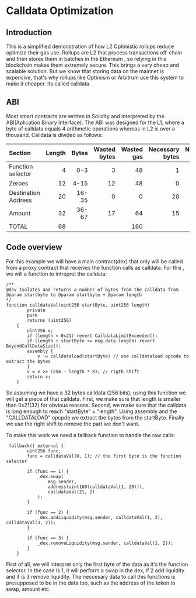 # Calldata Optimization

## Introduction

This is a simplified demonstration of how L2 Optimistic rollups reduce optimize their gas use. Rollups are L2 that process transactions off-chain and then stores them in batches in the Ethereum , so relying in this blockchain makes them extremely secure. This brings a very cheap and scalable solution. But we know that storing data on the mainnet is expensive, that's why rollups like Optimism or Arbitrum use this system to make it cheaper. Its called calldata.

## ABI

Most smart contracts are written in Solidity and interpreted by the ABI(Aplication Binary Interface). The ABI was designed for the L1, where a byte of calldata equals 4 arithmetic operations whereas in L2 is over a thousand. Calldata is divided as follows:

| Section          | Length          | Bytes |Wasted bytes|Wasted gas|Necessary bytes| Necessary gas|
| :------------    |----------------:| -----:| ----------:|---------:|--------------:|-------------:|
| Function selector| 4               | 0-3	 |  3         |48 | 1 | 16|
| Zeroes           | 12              |  4-15 |  12        |48 | 0 |0 |
| Destination Address| 20            |  16-35|  0         |0 | 20 |320|
| Amount            | 32             | 36-67 |  17        |64 | 15 |240
| TOTAL            |  68|||160||576|


## Code overview

For this example we will have a main contract(dex) that only will be called from a proxy contract that receives the function calls as calldata. For this , we will a function to intrepret the calldata: 

```solidity
/**  
@dev Isolates and returns a number of bytes from the calldata from @param startbyte to @param startbyte + @param length
*/
function calldataVal(uint256 startByte, uint256 length)
        private
        pure
        returns (uint256)
    {
        uint256 v;
        if (length < 0x21) revert CalldataLimitExceeded();
        if (length + startByte <= msg.data.length) revert BeyondCallDataSize();
        assembly {
            v := calldataload(startByte) // use calldataload opcode to extract the bytes
        }
        v = v >> (256 - length * 8); // rigth shift
        return v;
    }
```

So assuming we have a 32 bytes calldata (256 bits), using this function we will get a piece of that calldata. First, we make sure that length is smaller than 0x21(32) for obvious reasons. Second, we make sure that the calldata is long enough to reach "startByte" + "length". Using assembly and the "CALLDATALOAD" opcpde we extract tbe bytes from the startByte. Finally we use the right shift to remove the part we don't want.

To make this work we need a fallback function to handle the raw calls:

```solidity
 fallback() external {
        uint256 func;
        func = calldataVal(0, 1); // the first byte is the function selector

        if (func == 1) {
            _dex.swap(
                msg.sender,
                address(uint160(calldataVal(1, 20))),
                calldataVal(21, 2)
            );
        }

        if (func == 2) {
            _dex.addLiquidity(msg.sender, calldataVal(1, 2), calldataVal(3, 2));
        }

        if (func == 3) {
            _dex.removeLiquidity(msg.sender, calldataVal(1, 2));
        }
    }
```

First of all, we will interpret only the first byte of the data as it's the function selector. In the case is 1, it will perform a swap in the dex, if 2 add liquidity and if is 3 remove liquidity. The neccesary data to call this functions is presupposed to be in the data too, such as the address of the token to swap, amount etc.
